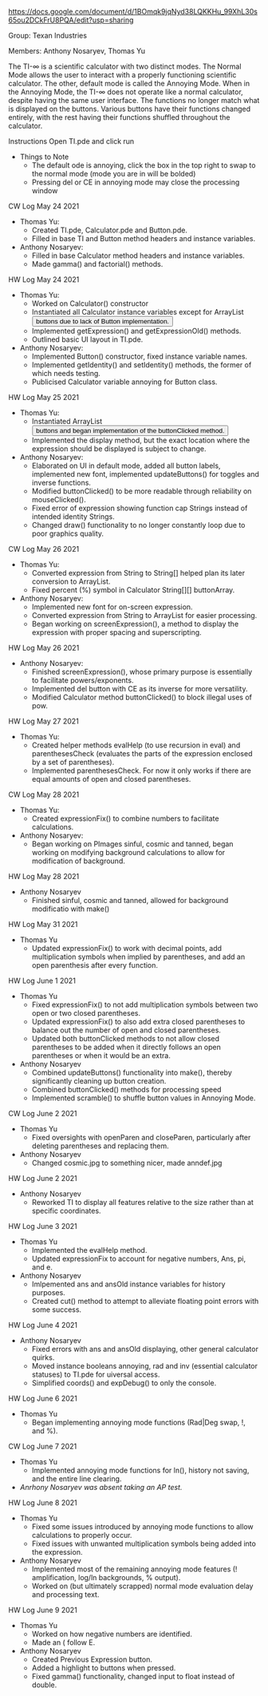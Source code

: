 https://docs.google.com/document/d/1BOmqk9jqNyd38LQKKHu_99XhL30s65ou2DCkFrU8PQA/edit?usp=sharing

Group: Texan Industries

Members: Anthony Nosaryev, Thomas Yu
	
The TI-∞ is a scientific calculator with two distinct modes. The Normal Mode allows the user to interact with a properly functioning scientific calculator. The other, default mode is called the Annoying Mode. When in the Annoying Mode, the TI-∞ does not operate like a normal calculator, despite having the same user interface. The functions no longer match what is displayed on the buttons. Various buttons have their functions changed entirely, with the rest having their functions shuffled throughout the calculator. 

Instructions
Open TI.pde and click run
- Things to Note
	- The default ode is annoying, click the box in the top right to swap to the normal mode (mode you are in will be bolded)
	- Pressing del or CE in annoying mode may close the processing window

CW Log May 24 2021
- Thomas Yu:
	- Created TI.pde, Calculator.pde and Button.pde.
	- Filled in base TI and Button method headers and instance variables. 
- Anthony Nosaryev: 
	- Filled in base Calculator method headers and instance variables.
	- Made gamma() and factorial() methods.

HW Log May 24 2021
- Thomas Yu:
	- Worked on Calculator() constructor
	- Instantiated all Calculator instance variables except for ArrayList<Button> buttons due to lack of Button implementation.
	- Implemented getExpression() and getExpressionOld() methods.
	- Outlined basic UI layout in TI.pde.
- Anthony Nosaryev:
	- Implemented Button() constructor, fixed instance variable names.
	- Implemented getIdentity() and setIdentity() methods, the former of which needs testing.
	- Publicised Calculator variable annoying for Button class.

HW Log May 25 2021
- Thomas Yu:
	- Instantiated ArrayList<Button> buttons and began implementation of the buttonClicked method.
	- Implemented the display method, but the exact location where the expression should be displayed is subject to change.
- Anthony Nosaryev:
	- Elaborated on UI in default mode, added all button labels, implemented new font, implemented updateButtons() for toggles and inverse functions.
	- Modified buttonClicked() to be more readable through reliability on mouseClicked().
	- Fixed error of expression showing function cap Strings instead of intended identity Strings.
	- Changed draw() functionality to no longer constantly loop due to poor graphics quality.

CW Log May 26 2021
- Thomas Yu:
	- Converted expression from String to String[] helped plan its later conversion to ArrayList<String>.
	- Fixed percent (%) symbol in Calculator String[][] buttonArray.
- Anthony Nosaryev:
	- Implemented new font for on-screen expression.
	- Converted expression from String to ArrayList<String> for easier processing.
	- Began working on screenExpression(), a method to display the expression with proper spacing and superscripting.
	
HW Log May 26 2021
- Anthony Nosaryev:
	- Finished screenExpression(), whose primary purpose is essentially to facilitate powers/exponents.
	- Implemented del button with CE as its inverse for more versatility.
	- Modified Calculator method buttonClicked() to block illegal uses of pow.

HW Log May 27 2021
- Thomas Yu:
	- Created helper methods evalHelp (to use recursion in eval) and parenthesesCheck (evaluates the parts of the expression enclosed by a set of parentheses).
	- Implemented parenthesesCheck. For now it only works if there are equal amounts of open and closed parentheses. 

CW Log May 28 2021
- Thomas Yu:
	- Created expressionFix() to combine numbers to facilitate calculations.
- Anthony Nosaryev:
	- Began working on PImages sinful, cosmic and tanned, began working on modifying background calculations to allow for modification of background.

HW Log May 28 2021
- Anthony Nosaryev
	- Finished sinful, cosmic and tanned, allowed for background modificatio with make()

HW Log May 31 2021
- Thomas Yu
	- Updated expressionFix() to work with decimal points, add multiplication symbols when implied by parentheses, and add an open parenthesis after every function.
	
HW Log June 1 2021
- Thomas Yu
	- Fixed expressionFix() to not add multiplication symbols between two open or two closed parentheses. 
	- Updated expressionFix() to also add extra closed parentheses to balance out the number of open and closed parentheses.
	- Updated both buttonClicked methods to not allow closed parentheses to be added when it directly follows an open parentheses or when it would be an extra.
- Anthony Nosaryev
	- Combined updateButtons() functionality into make(), thereby significantly cleaning up button creation.
	- Combined buttonClicked() methods for processing speed
	- Implemented scramble() to shuffle button values in Annoying Mode.

CW Log June 2 2021
- Thomas Yu
	- Fixed oversights with openParen and closeParen, particularly after deleting parentheses and replacing them.
- Anthony Nosaryev
	- Changed cosmic.jpg to something nicer, made anndef.jpg

HW Log June 2 2021
- Anthony Nosaryev
	- Reworked TI to display all features relative to the size rather than at specific coordinates.
	
HW Log June 3 2021
- Thomas Yu
	- Implemented the evalHelp method.
	- Updated expressionFix to account for negative numbers, Ans, pi, and e.
- Anthony Nosaryev
	- Imlpemented ans and ansOld instance variables for history purposes.
	- Created cut() method to attempt to alleviate floating point errors with some success.

HW Log June 4 2021
- Anthony Nosaryev
	- Fixed errors with ans and ansOld displaying, other general calculator quirks.
	- Moved instance booleans annoying, rad and inv (essential calculator statuses) to TI.pde for uiversal access.
	- Simplified coords() and expDebug() to only the console.

HW Log June 6 2021
- Thomas Yu
	- Began implementing annoying mode functions (Rad|Deg swap, !, and %).
	
CW Log June 7 2021
- Thomas Yu
	- Implemented annoying mode functions for ln(), history not saving, and the entire line clearing.
- *Anrhony Nosaryev was absent taking an AP test.*
	
HW Log June 8 2021
- Thomas Yu
	- Fixed some issues introduced by annoying mode functions to allow calculations to properly occur.
	- Fixed issues with unwanted multiplication symbols being added into the expression.
- Anthony Nosaryev
	- Implemented most of the remaining annoying mode features (! amplification, log/ln backgrounds, % output).
	- Worked on (but ultimately scrapped) normal mode evaluation delay and processing text.
	
HW Log June 9 2021
- Thomas Yu
	- Worked on how negative numbers are identified.
	- Made an ( follow E.
- Anthony Nosaryev
	- Created Previous Expression button.
	- Added a highlight to buttons when pressed.
	- Fixed gamma() functionality, changed input to float instead of double.
